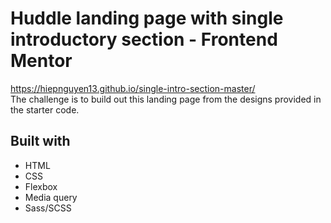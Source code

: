 # Huddle landing page with single introductory section - Frontend Mentor

https://hiepnguyen13.github.io/single-intro-section-master/  
The challenge is to build out this landing page from the designs provided in the starter code.

## Built with

- HTML
- CSS
- Flexbox
- Media query
- Sass/SCSS
